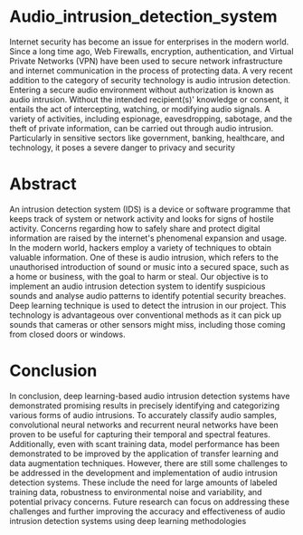 # Audio_intrusion_detection_system
Internet security has become an issue for enterprises in the modern world. Since a long time 
ago, Web Firewalls, encryption, authentication, and Virtual Private Networks (VPN) have been 
used to secure network infrastructure and internet communication in the process of protecting 
data. A very recent addition to the category of security technology is audio intrusion detection.
Entering a secure audio environment without authorization is known as audio intrusion. 
Without the intended recipient(s)' knowledge or consent, it entails the act of intercepting, 
watching, or modifying audio signals. A variety of activities, including espionage, 
eavesdropping, sabotage, and the theft of private information, can be carried out through audio 
intrusion. Particularly in sensitive sectors like government, banking, healthcare, and 
technology, it poses a severe danger to privacy and security


# Abstract
An intrusion detection system (IDS) is a device or software programme that keeps track of 
system or network activity and looks for signs of hostile activity. Concerns regarding how to 
safely share and protect digital information are raised by the internet's phenomenal expansion 
and usage. In the modern world, hackers employ a variety of techniques to obtain valuable 
information. One of these is audio intrusion, which refers to the unauthorised introduction of 
sound or music into a secured space, such as a home or business, with the goal to harm or steal. 
Our objective is to implement an audio intrusion detection system to identify suspicious sounds 
and analyse audio patterns to identify potential security breaches. Deep learning technique is 
used to detect the intrusion in our project. This technology is advantageous over conventional 
methods as it can pick up sounds that cameras or other sensors might miss, including those 
coming from closed doors or windows.

# Conclusion
In conclusion, deep learning-based audio intrusion detection systems have demonstrated 
promising results in precisely identifying and categorizing various forms of audio intrusions. 
To accurately classify audio samples, convolutional neural networks and recurrent neural 
networks have been proven to be useful for capturing their temporal and spectral features. 
Additionally, even with scant training data, model performance has been demonstrated to be 
improved by the application of transfer learning and data augmentation techniques.
However, there are still some challenges to be addressed in the development and 
implementation of audio intrusion detection systems. These include the need for large 
amounts of labeled training data, robustness to environmental noise and variability, and 
potential privacy concerns. Future research can focus on addressing these challenges and 
further improving the accuracy and effectiveness of audio intrusion detection systems using 
deep learning methodologies
